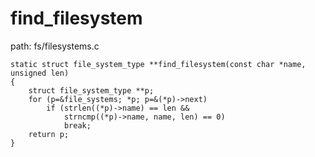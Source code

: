 find_filesystem
========================================

path: fs/filesystems.c
```
static struct file_system_type **find_filesystem(const char *name, unsigned len)
{
    struct file_system_type **p;
    for (p=&file_systems; *p; p=&(*p)->next)
        if (strlen((*p)->name) == len &&
            strncmp((*p)->name, name, len) == 0)
            break;
    return p;
}
```